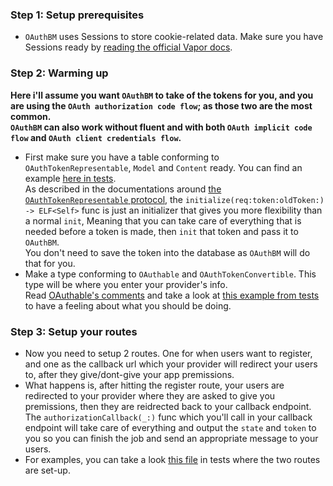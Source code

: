 ### Step 1: Setup prerequisites
* `OAuthBM` uses Sessions to store cookie-related data. Make sure you have Sessions ready by [reading the official Vapor docs](https://docs.vapor.codes/4.0/sessions/).

### Step 2: Warming up

**Here i'll assume you want `OAuthBM` to take of the tokens for you, and you are using the `OAuth authorization code flow`; as those two are the most common.**    
**`OAuthBM` can also work without fluent and with both `OAuth implicit code flow` and `OAuth client credentials flow`.**

* First make sure you have a table conforming to `OAuthTokenRepresentable`, `Model` and `Content` ready. You can find an example [here in tests](/Tests/OAuthBMTests/Preperation/OAuthTokens%20Table.swift).   
As described in the documentations around [the `OAuthTokenRepresentable` protocol](/Sources/OAuthBM/OAuthTokenRepresentable.swift), the `initialize(req:token:oldToken:) -> ELF<Self>` func is just an initializer that gives you more flexibility than a normal `init`,
Meaning that you can take care of everything that is needed before a token is made, then `init` that token and pass it to `OAuthBM`.     
You don't need to save the token into the database as `OAuthBM` will do that for you.
* Make a type conforming to `OAuthable` and `OAuthTokenConvertible`. This type will be where you enter your provider's info.    
Read [OAuthable's comments](/Sources/OAuthBM/OAuthable.swift) and take a look at [this example from tests](/Tests/OAuthBMTests/Preperation/TestProvider.swift) to have a feeling about what you should be doing.

### Step 3: Setup your routes

- Now you need to setup 2 routes. One for when users want to register, and one as the callback url which your provider will redirect your users to, after they give/dont-give your app premissions.    
- What happens is, after hitting the register route, your users are redirected to your provider where they are asked to give you premissions, then they are reidrected back to your callback endpoint.   
The `authorizationCallback(_:)` func which you'll call in your callback endpoint will take care of everything and output the `state` and `token` to you so you can finish the job and send an appropriate message to your users.   
- For examples, you can take a look [this file](/Tests/OAuthBMTests/OAuthBMTests.swift) in tests where the two routes are set-up.  
